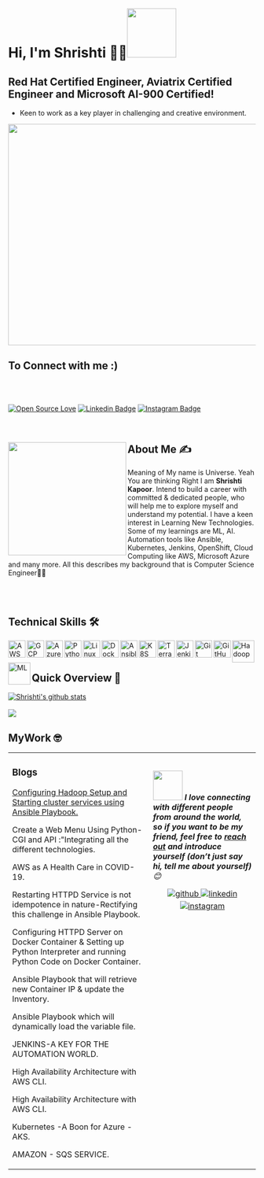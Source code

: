# Hi, I'm Shrishti 👩‍💻<img src="https://raw.githubusercontent.com/nixin72/nixin72/master/wave.gif" width="100">

 ##  Red Hat Certified Engineer, Aviatrix Certified Engineer and Microsoft AI-900 Certified!

 -  Keen to work as a key player in challenging and creative environment.
<!--Header-->

<p align="center">
  <img src="https://www.carrierwheels.com/wp-content/uploads/2020/08/Innovation.jpg" width="1000" height="450" />
</p>

## To Connect with me :)
</br>
</br>
<div align="left">
 
[![Open Source Love](https://badges.frapsoft.com/os/v2/open-source.svg?v=103)](https://github.com/shrishtikapoor01)
[![Linkedin Badge](https://img.shields.io/badge/-Shrishti%20Kapoor-blue?style=social&logo=Linkedin&logoColor=blue&link=https://www.linkedin.com/in/shrishti-kapoor/)](https://www.linkedin.com/in/shrishti-kapoor/) 
[![Instagram Badge](https://img.shields.io/badge/-Shrishti%20Kapoor-blue?style=social&logo=Instagram&link=https://www.instagram.com/shrishtikapoor01/?hl=en/)](https://www.instagram.com/shrishtikapoor01/?hl=en%2F) 

</div>    
</br>

<!--About Me-->
<div>
 <p>
  <img width="240" height="230" align='left' src="https://media.licdn.com/dms/image/C5603AQHSkUkBQELuzQ/profile-displayphoto-shrink_400_400/0/1643257181135?e=1678924800&v=beta&t=hNwxNvf5Dm8wWdPJoBFOkkKrdMW6cdFaTA2OTfkUt74"> 
</p>
 
## About Me ✍
 
Meaning of My name is Universe. Yeah You are thinking Right I am <b> Shrishti Kapoor</b>. Intend to build a career with committed & dedicated people, who will help me to explore myself and understand my potential. I have a keen interest in Learning New Technologies. Some of my learnings are ML, AI. Automation tools like Ansible, Kubernetes, Jenkins, OpenShift, Cloud Computing like AWS, Microsoft Azure and many more. All this describes my background that is Computer Science Engineer👩‍🎓

</div>
<br/>
</br>

<!--technical skill-->

## Technical Skills 🛠 

<a href="https://aws.amazon.com/" target="_blank">
<img align="left" alt="AWS" width="35px" src="https://cdn.jsdelivr.net/npm/simple-icons@3.13.0/icons/amazonaws.svg" /></a>

<a href="https://cloud.google.com/" target="_blank">
<img align="left" alt="GCP" width="35px" src="https://cdn.jsdelivr.net/npm/simple-icons@3.13.0/icons/googlecloud.svg" /></a>

<a href="https://azure.microsoft.com/en-in/features/azure-portal/" target="_blank">
<img align="left" alt="Azure" width="35px" src="https://cdn.jsdelivr.net/npm/simple-icons@3.13.0/icons/microsoftazure.svg" /></a>

<a href="https://www.python.org/" target="_blank">
<img align="left" alt="Python" width="35px" src="https://cdn.jsdelivr.net/npm/simple-icons@3.13.0/icons/python.svg" /></a>

<a href="https://www.linux.org/" target="_blank">
<img align="left" alt="Linux" width="35px" src="https://cdn.jsdelivr.net/npm/simple-icons@3.13.0/icons/linux.svg" /></a>

<a href="https://www.docker.com/" target="_blank">
<img align="left" alt="Docker" width="35px" src="https://cdn.jsdelivr.net/npm/simple-icons@3.13.0/icons/docker.svg" /></a>

<a href="https://www.ansible.com/" target="_blank">
<img align="left" alt="Ansible" width="35px" src="https://cdn.jsdelivr.net/npm/simple-icons@3.13.0/icons/ansible.svg" /></a>

<a href="https://kubernetes.io/" target="_blank">
<img align="left" alt="K8S" width="35px" src="https://cdn.jsdelivr.net/npm/simple-icons@3.13.0/icons/kubernetes.svg" /></a>

<a href="https://www.terraform.io/" target="_blank">
<img align="left" alt="Terraform" width="35px" src="https://cdn.jsdelivr.net/npm/simple-icons@3.13.0/icons/terraform.svg" /></a>

<a href="https://www.jenkins.io/" target="_blank">
<img align="left" alt="Jenkins" width="35px" src="https://cdn.jsdelivr.net/npm/simple-icons@3.13.0/icons/jenkins.svg" /></a>

<a href="https://git-scm.com/" target="_blank">
<img align="left" alt="Git" width="35px" src="https://cdn.jsdelivr.net/npm/simple-icons@3.13.0/icons/git.svg" /></a>

<a href="https://github.com/" target="_blank">
<img align="left" alt="GitHub" width="35px" src="https://cdn.jsdelivr.net/npm/simple-icons@3.13.0/icons/github.svg" /></a>

<a href="https://hadoop.apache.org/" target="_blank">
<img align="left" alt="Hadoop" width="45px" src="https://cdn.freebiesupply.com/logos/large/2x/hadoop-logo-black-and-white.png" /></a>

<a href="https://en.wikipedia.org/wiki/Machine_learning" target="_blank">
<img align="left" alt="ML" width="45px" src="https://avatars2.githubusercontent.com/u/42399997" /></a>
 <br />
 <br />


<!--Github Progess bar-->

## Quick Overview 📝
    
<a href="https://github.com/hackcoderr/github-readme-stats">
  <img align="center" src="https://github-readme-stats-anuraghazra1.vercel.app/api?username=shrishtikapoor01&show_icons=true&include_all_commits=true&theme=radical" alt="Shrishti's github stats" />
</a>
<br />
<br />
<a href="https://github.com/shrishtikapoor01/github-readme-stats">
 <img align="center" src="https://github-readme-stats.anuraghazra1.vercel.app/api/top-langs/?username=shrishtikapoor01&layout=compact&theme=radical" />
</a>
 
 <!--Workspace-->
 ## MyWork 🤓
 <b>
<table><tr><td valign="top" width="33%">

### Blogs
<!-- recent_releases starts -->

 <a href="https://shrishtikapoor01.medium.com/configuring-hadoop-setup-and-starting-cluster-services-using-ansible-playbook-7ca4ba7ff99" target="_blank">Configuring Hadoop Setup and Starting cluster services using Ansible Playbook.</a>
 
 <a href="https://www.linkedin.com/pulse/task-92-create-web-menu-using-python-cgi-api-all-different-kapoor/?trackingId=ii1JpIu%2Fu17gui4UBvRtUg%3D%3D" target="_blank" style="text-decoration:none"><p>Create a Web Menu Using Python-CGI and API :"Integrating all the different technologies.</p></a>
 
 <a href="https://medium.com/linuxworld-informatics-pvt-ltd/aws-as-a-health-care-in-covid-19-d36c8586aa01" target="_blank" style="text-decoration:none"><p>AWS as A Health Care in COVID-19.</p></a>
 
 <a href="https://shrishtikapoor01.medium.com/restarting-httpd-service-is-not-idempotence-in-nature-rectifying-this-challenge-in-ansible-playbook-ebda772552d5" target="_blank" style="text-decoration:none"><p>Restarting HTTPD Service is not idempotence in nature-Rectifying this challenge in Ansible Playbook.</p></a>
 
 <a href="https://www.linkedin.com/pulse/configuring-httpd-server-docker-container-setting-up-python-kapoor/?trackingId=eJdK5Ej10pbCohw86TrKzg%3D%3D" target="_blank" style="text-decoration:none"><p>Configuring HTTPD Server on Docker Container & Setting up Python Interpreter and running Python Code on Docker Container.</p></a>
 
 <a href="https://shrishtikapoor01.medium.com/ansible-playbook-that-will-retrieve-new-container-ip-update-the-inventory-eba503f48b03" target="_blank" style="text-decoration:none"><p>Ansible Playbook that will retrieve new Container IP & update the Inventory.</p></a>
 
 <a href="https://shrishtikapoor01.medium.com/ansible-playbook-which-will-dynamically-load-the-variable-file-named-same-as-os-name-and-just-by-953568d0abb5" target="_blank" style="text-decoration:none"><p>Ansible Playbook which will dynamically load the variable file.</p></a>
 
 
 <a href="https://shrishtikapoor01.medium.com/jenkins-a-key-for-the-automation-world-e602f78e8dec" target="_blank" style="text-decoration:none"><p>JENKINS-A KEY FOR THE AUTOMATION WORLD.</p></a>
 
 
 <a href="https://www.linkedin.com/pulse/high-availability-architecture-aws-cli-shrishti-kapoor/?trackingId=Q1Pxw3uX6EN5%2B0TdTz3TMw%3D%3D" target="_blank" style="text-decoration:none"><p>High Availability Architecture with AWS CLI.</p></a>
 
 
 <a href="https://www.linkedin.com/pulse/high-availability-architecture-aws-cli-shrishti-kapoor/?trackingId=Q1Pxw3uX6EN5%2B0TdTz3TMw%3D%3D" target="_blank" style="text-decoration:none"><p>High Availability Architecture with AWS CLI.</p></a>
 
 <a href="https://shrishtikapoor01.medium.com/kubernetes-a-boon-for-azure-aks-cf04907cc931" target="_blank" style="text-decoration:none"><p>Kubernetes -A Boon for Azure - AKS.</p></a>
 
 <a href="https://shrishtikapoor01.medium.com/amazon-sqs-service-d89d87c8227a" target="_blank" style="text-decoration:none"><p>AMAZON - SQS SERVICE.</p></a>

</td><td valign="top" width="25%"> 


<!--footer-->

##
<img src="https://media.giphy.com/media/LnQjpWaON8nhr21vNW/giphy.gif" width="60"> <em><b>I love connecting with different people from around the world, so if you want to be my friend, feel free to [reach out](https://www.linkedin.com/in/shrishti-kapoor/) and introduce yourself (don’t just say hi, tell me about yourself)</b> 😊 </em>
</br>

<div align="center">
<a href="https://github.com/shrishtikapoor01" target="_blank">
<img src=https://img.shields.io/badge/github-%2324292e.svg?&style=for-the-badge&logo=github&logoColor=white alt=github style="margin-bottom: 5px;" />
</a>
<a href="https://www.linkedin.com/in/shrishti-kapoor/" target="_blank">
<img src=https://img.shields.io/badge/linkedin-%231E77B5.svg?&style=for-the-badge&logo=linkedin&logoColor=white alt=linkedin style="margin-bottom: 5px;" />
</a>
<a href="https://www.instagram.com/shrishtikapoor01/?hl=en" target="_blank">
<img src=https://img.shields.io/badge/instagram-%23000000.svg?&style=for-the-badge&logo=instagram&logoColor=white alt=instagram style="margin-bottom: 5px;" />
</a>  

</div>  
<br/>  




